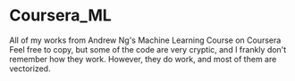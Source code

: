# Coursera_ML
All of my works from Andrew Ng's Machine Learning Course on Coursera <br/>
Feel free to copy, but some of the code are very cryptic, and I frankly don't remember how they work. However, they do work, and most of them are vectorized.
